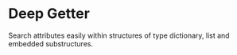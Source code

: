 # Deep Getter

Search attributes easily within structures of type dictionary, list and embedded substructures.
